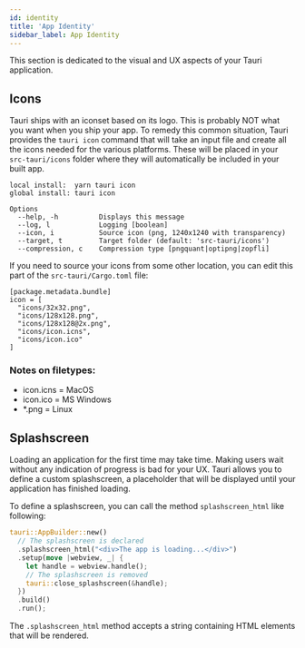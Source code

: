 ```yaml
---
id: identity
title: 'App Identity'
sidebar_label: App Identity
---
```


This section is dedicated to the visual and UX aspects of your Tauri application.

## Icons

Tauri ships with an iconset based on its logo. This is probably NOT what you want when you ship your app. To remedy this common situation, Tauri provides the `tauri icon` command that will take an input file and create all the icons needed for the various platforms. These will be placed in your `src-tauri/icons` folder where they will automatically be included in your built app.

```
local install:  yarn tauri icon
global install: tauri icon
```

```
Options
  --help, -h          Displays this message
  --log, l            Logging [boolean]
  --icon, i           Source icon (png, 1240x1240 with transparency)
  --target, t         Target folder (default: 'src-tauri/icons')
  --compression, c    Compression type [pngquant|optipng|zopfli]
```

If you need to source your icons from some other location, you can edit this part of the `src-tauri/Cargo.toml` file:

```
[package.metadata.bundle]
icon = [
  "icons/32x32.png",
  "icons/128x128.png",
  "icons/128x128@2x.png",
  "icons/icon.icns",
  "icons/icon.ico"
]
```

### Notes on filetypes:

- icon.icns = MacOS
- icon.ico = MS Windows
- \*.png = Linux

## Splashscreen

Loading an application for the first time may take time. Making users wait without any indication of progress is bad for your UX. Tauri allows you to define a custom splashscreen, a placeholder that will be displayed until your application has finished loading.

To define a splashscreen, you can call the method `splashscreen_html` like following:

```rust
tauri::AppBuilder::new()
  // The splashscreen is declared
  .splashscreen_html("<div>The app is loading...</div>")
  .setup(move |webview, _| {
    let handle = webview.handle();
    // The splashscreen is removed
    tauri::close_splashscreen(&handle);
  })
  .build()
  .run();
```

The `.splashscreen_html` method accepts a string containing HTML elements that will be rendered.
